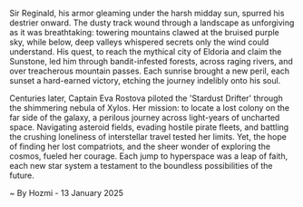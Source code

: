 
Sir Reginald, his armor gleaming under the harsh midday sun, spurred his destrier onward.  The dusty track wound through a landscape as unforgiving as it was breathtaking: towering mountains clawed at the bruised purple sky, while below, deep valleys whispered secrets only the wind could understand.  His quest, to reach the mythical city of Eldoria and claim the Sunstone, led him through bandit-infested forests, across raging rivers, and over treacherous mountain passes. Each sunrise brought a new peril, each sunset a hard-earned victory, etching the journey indelibly onto his soul.

Centuries later, Captain Eva Rostova piloted the 'Stardust Drifter' through the shimmering nebula of Xylos.  Her mission: to locate a lost colony on the far side of the galaxy, a perilous journey across light-years of uncharted space.  Navigating asteroid fields, evading hostile pirate fleets, and battling the crushing loneliness of interstellar travel tested her limits. Yet, the hope of finding her lost compatriots, and the sheer wonder of exploring the cosmos, fueled her courage. Each jump to hyperspace was a leap of faith, each new star system a testament to the boundless possibilities of the future.

~ By Hozmi - 13 January 2025

